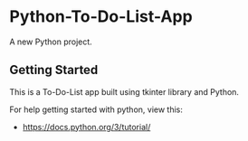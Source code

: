 # Python-To-Do-List-App 

A new Python project.

## Getting Started

This is a To-Do-List app built using tkinter library and Python.

For help getting started with python, view this:
- https://docs.python.org/3/tutorial/
